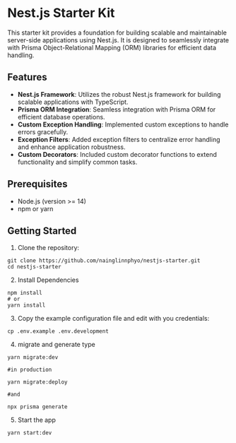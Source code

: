 # Nest.js Starter Kit

This starter kit provides a foundation for building scalable and maintainable server-side applications using Nest.js. It is designed to seamlessly integrate with Prisma Object-Relational Mapping (ORM) libraries for efficient data handling.

## Features

- **Nest.js Framework**: Utilizes the robust Nest.js framework for building scalable applications with TypeScript.
- **Prisma ORM Integration**: Seamless integration with Prisma ORM for efficient database operations.
- **Custom Exception Handling**: Implemented custom exceptions to handle errors gracefully.
- **Exception Filters**: Added exception filters to centralize error handling and enhance application robustness.
- **Custom Decorators**: Included custom decorator functions to extend functionality and simplify common tasks.

## Prerequisites

- Node.js (version >= 14)
- npm or yarn

## Getting Started

1. Clone the repository:

```
git clone https://github.com/nainglinnphyo/nestjs-starter.git
cd nestjs-starter
```

2. Install Dependencies

```
npm install
# or
yarn install
```

3. Copy the example configuration file and edit with you credentials:

```
cp .env.example .env.development
```

4. migrate and generate type
```
yarn migrate:dev

#in production

yarn migrate:deploy

#and

npx prisma generate
```

5. Start the app

```
yarn start:dev
```
